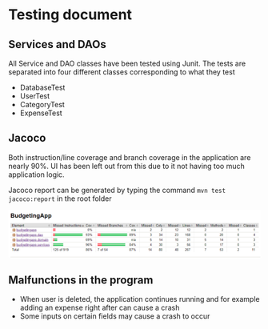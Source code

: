 # Testing document

## Services and DAOs

All Service and DAO classes have been tested using Junit. The tests are separated into four different classes corresponding to what they test
- DatabaseTest
- UserTest
- CategoryTest
- ExpenseTest  

## Jacoco

Both instruction/line coverage and branch coverage in the application are nearly 90%. UI has been left out from this due to it not having too much application logic.

Jacoco report can be generated by typing the command ```mvn test jacoco:report``` in the root folder  

<img src=https://github.com/mmatila/ot-harjoitustyo/blob/master/documentation/images/testCoverage.png />

## Malfunctions in the program

- When user is deleted, the application continues running and for example adding an expense right after can cause a crash
- Some inputs on certain fields may cause a crash to occur
